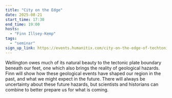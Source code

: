 ```yaml
---
title: "City on the Edge"
date: 2025-08-21
start_time: 17:30
end_time: 19:00
hosts:
  - "Finn Illsey-Kemp"
tags:
  - "seminar"
sign_up_link: https://events.humanitix.com/city-on-the-edge-of-techtonic-plates-finn-illsey-kemp/tickets
---
```


Wellington owes much of its natural beauty to the tectonic plate boundary
beneath our feet, one which also brings the reality of geological hazards.
Finn will show how these geological events have shaped our region in the past,
and what we might expect in the future.  There will always be uncertainty about
these future hazards, but scientists and historians can combine to better
prepare us for what is coming.

